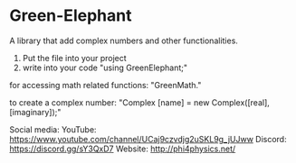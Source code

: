 # Green-Elephant
A library that add complex numbers and other functionalities.

1)  Put the file into your project
2)  write into your code "using GreenElephant;"

for accessing math related functions: "GreenMath."

to create a complex number: "Complex [name] = new Complex([real], [imaginary]);"


Social media:
  YouTube:    https://www.youtube.com/channel/UCaj9czvdjg2uSKL9g_jUJww
  Discord:    https://discord.gg/sY3QxD7
  Website:    http://phi4physics.net/
